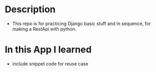 
# Description

* This repo is for practicing Django basic stuff and in sequence, for making a RestApi with python.

# In this App I learned

* include snippet code for reuse case
